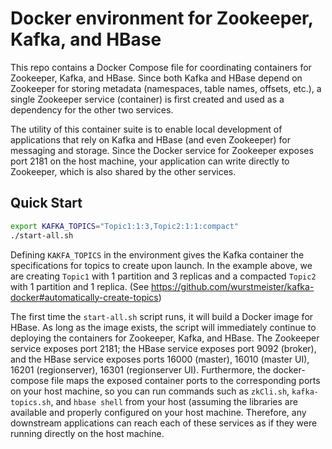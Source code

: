 Docker environment for Zookeeper, Kafka, and HBase
==================================================

This repo contains a Docker Compose file for coordinating containers for Zookeeper, Kafka, and HBase.
Since both Kafka and HBase depend on Zookeeper for storing metadata (namespaces, table names, offsets, etc.),
a single Zookeeper service (container) is first created and used as a dependency for the other two services.

The utility of this container suite is to enable local development of applications that rely on Kafka and HBase
(and even Zookeeper) for messaging and storage. Since the Docker service for Zookeeper exposes port 2181 on the
host machine, your application can write directly to Zookeeper, which is also shared by the other services.

## Quick Start

```bash
export KAFKA_TOPICS="Topic1:1:3,Topic2:1:1:compact"
./start-all.sh
```

Defining `KAKFA_TOPICS` in the environment gives the Kafka container the specifications for topics to create upon launch.
In the example above, we are creating `Topic1` with 1 partition and 3 replicas and a compacted `Topic2` with 1 partition
and 1 replica. (See https://github.com/wurstmeister/kafka-docker#automatically-create-topics)

The first time the `start-all.sh` script runs, it will build a Docker image for HBase. As long as the image
exists, the script will immediately continue to deploying the containers for Zookeeper, Kafka, and HBase.
The Zookeeper service exposes port 2181; the HBase service exposes port 9092 (broker), and the HBase service
exposes ports 16000 (master), 16010 (master UI), 16201 (regionserver), 16301 (regionserver UI). Furthermore,
the docker-compose file maps the exposed container ports to the corresponding ports on your host machine,
so you can run commands such as `zkCli.sh`, `kafka-topics.sh`, and `hbase shell` from your host (assuming
the libraries are available and properly configured on your host machine. Therefore, any downstream applications
can reach each of these services as if they were running directly on the host machine.
